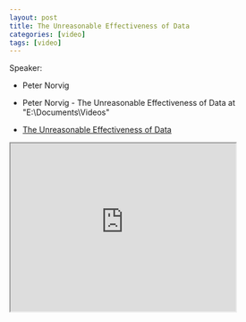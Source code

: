 ```yaml
---
layout: post
title: The Unreasonable Effectiveness of Data
categories: [video]
tags: [video]
---
```


Speaker:

- Peter Norvig

- Peter Norvig - The Unreasonable Effectiveness of Data at "E:\Documents\Videos"
- [The Unreasonable Effectiveness of Data](https://www.youtube.com/watch?v=yvDCzhbjYWs)

<!--more-->

<iframe width="80%" height="300px" src="https://www.youtube.com/embed/yvDCzhbjYWs">
</iframe>